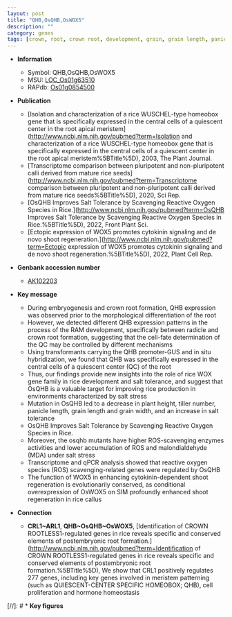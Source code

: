 ```yaml
---
layout: post
title: "QHB,OsQHB,OsWOX5"
description: ""
category: genes
tags: [crown, root, crown root, development, grain, grain length, panicle, tiller, salt, tolerance, salt tolerance, salt stress, stress, plant height, tiller number, grain width, panicle length, reactive oxygen species, shoot, callus]
---
```


* **Information**  
    + Symbol: QHB,OsQHB,OsWOX5  
    + MSU: [LOC_Os01g63510](http://rice.uga.edu/cgi-bin/ORF_infopage.cgi?orf=LOC_Os01g63510)  
    + RAPdb: [Os01g0854500](http://rapdb.dna.affrc.go.jp/viewer/gbrowse_details/irgsp1?name=Os01g0854500)  

* **Publication**  
    + [Isolation and characterization of a rice WUSCHEL-type homeobox gene that is specifically expressed in the central cells of a quiescent center in the root apical meristem](http://www.ncbi.nlm.nih.gov/pubmed?term=Isolation and characterization of a rice WUSCHEL-type homeobox gene that is specifically expressed in the central cells of a quiescent center in the root apical meristem%5BTitle%5D), 2003, The Plant Journal.
    + [Transcriptome comparison between pluripotent and non-pluripotent calli derived from mature rice seeds](http://www.ncbi.nlm.nih.gov/pubmed?term=Transcriptome comparison between pluripotent and non-pluripotent calli derived from mature rice seeds%5BTitle%5D), 2020, Sci Rep.
    + [OsQHB Improves Salt Tolerance by Scavenging Reactive Oxygen Species in Rice.](http://www.ncbi.nlm.nih.gov/pubmed?term=OsQHB Improves Salt Tolerance by Scavenging Reactive Oxygen Species in Rice.%5BTitle%5D), 2022, Front Plant Sci.
    + [Ectopic expression of WOX5 promotes cytokinin signaling and de novo shoot regeneration.](http://www.ncbi.nlm.nih.gov/pubmed?term=Ectopic expression of WOX5 promotes cytokinin signaling and de novo shoot regeneration.%5BTitle%5D), 2022, Plant Cell Rep.

* **Genbank accession number**  
    + [AK102203](http://www.ncbi.nlm.nih.gov/nuccore/AK102203)

* **Key message**  
    + During embryogenesis and crown root formation, QHB expression was observed prior to the morphological differentiation of the root
    + However, we detected different QHB expression patterns in the process of the RAM development, specifically between radicle and crown root formation, suggesting that the cell-fate determination of the QC may be controlled by different mechanisms
    + Using transformants carrying the QHB promoter-GUS and in situ hybridization, we found that QHB was specifically expressed in the central cells of a quiescent center (QC) of the root
    + Thus, our findings provide new insights into the role of rice WOX gene family in rice development and salt tolerance, and suggest that OsQHB is a valuable target for improving rice production in environments characterized by salt stress
    + Mutation in OsQHB led to a decrease in plant height, tiller number, panicle length, grain length and grain width, and an increase in salt tolerance
    + OsQHB Improves Salt Tolerance by Scavenging Reactive Oxygen Species in Rice.
    + Moreover, the osqhb mutants have higher ROS-scavenging enzymes activities and lower accumulation of ROS and malondialdehyde (MDA) under salt stress
    + Transcriptome and qPCR analysis showed that reactive oxygen species (ROS) scavenging-related genes were regulated by OsQHB
    + The function of WOX5 in enhancing cytokinin-dependent shoot regeneration is evolutionarily conserved, as conditional overexpression of OsWOX5 on SIM profoundly enhanced shoot regeneration in rice callus

* **Connection**  
    + __CRL1~ARL1__, __QHB~OsQHB~OsWOX5__, [Identification of CROWN ROOTLESS1-regulated genes in rice reveals specific and conserved elements of postembryonic root formation.](http://www.ncbi.nlm.nih.gov/pubmed?term=Identification of CROWN ROOTLESS1-regulated genes in rice reveals specific and conserved elements of postembryonic root formation.%5BTitle%5D), We show that CRL1 positively regulates 277 genes, including key genes involved in meristem patterning (such as QUIESCENT-CENTER SPECIFIC HOMEOBOX; QHB), cell proliferation and hormone homeostasis

[//]: # * **Key figures**  


